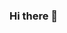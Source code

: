 ### Hi there 👋

<!--
**Psycho649/Psycho649** is a ✨ _special_ ✨ repository because its `README.md` (this file) appears on your GitHub profile.

Here are some ideas to get you started:

- 🔭 I’m currently working on web development
- 🌱 I’m currently learning python, web3
- 👯 I’m looking to collaborate on web development
- 💬 Ask me about web development
- 📫 How to reach me:
  - Discord: Blocky#3553
  - Telegram: Blockydablocks
  - Steam: Yasogan_6
- 😄 Pronouns: He/Him/His
-->
